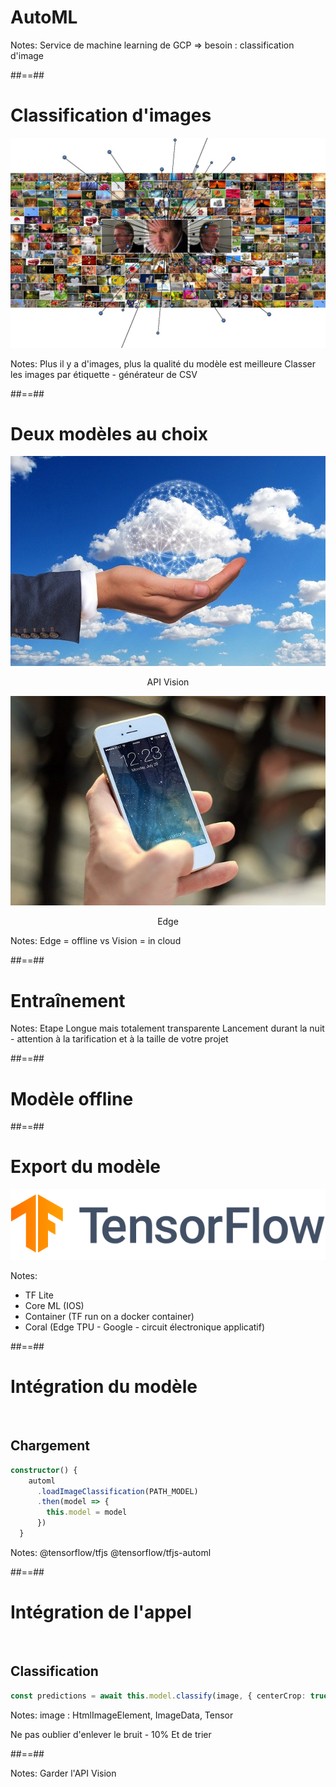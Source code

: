 <!-- .slide: data-background="./assets/images/streetart-04.jpg" class="transition" -->

# AutoML

Notes:
Service de machine learning de GCP
=> besoin : classification d'image

##==##

<!-- .slide: class=""-->

# Classification d'images

![full-center w-1400](./assets/images/bg-0301.jpg)

Notes:
Plus il y a d'images, plus la qualité du modèle est meilleure
Classer les images par étiquette - générateur de CSV

##==##

# Deux modèles au choix

<div class="flex-row" style="text-align:center;">
    <div><img src="/assets/images/vision.jpg"><p>API Vision</p></div>
    <div><img src="/assets/images/edge.jpg"><p>Edge</p></div>
</div>
Notes:
Edge = offline vs Vision = in cloud

##==##

<!-- .slide: data-background="./assets/images/bg-0302.jpg" class="transition underline bottom"-->

# Entraînement

Notes:
Etape Longue mais totalement transparente
Lancement durant la nuit - attention à la tarification et à la taille de votre projet

##==##

<!-- .slide: data-background="./assets/images/streetart-05.jpg" class="transition"-->

# Modèle offline

##==##

# Export du modèle

![center](./assets/images/tensorflow.svg)

Notes:

- TF Lite
- Core ML (IOS)
- Container (TF run on a docker container)
- Coral (Edge TPU - Google - circuit électronique applicatif)

##==##

<!-- .slide: class="with-code"-->

# Intégration du modèle

<br>

## Chargement

```typescript
constructor() {
    automl
      .loadImageClassification(PATH_MODEL)
      .then(model => {
        this.model = model
      })
  }
```

<!-- .element: class="big-code"-->

Notes:
@tensorflow/tfjs
@tensorflow/tfjs-automl

##==##

<!-- .slide: class="with-code"-->

# Intégration de l'appel

<br>

## Classification

```typescript
const predictions = await this.model.classify(image, { centerCrop: true });
```

<!-- .element: class="big-code"-->

Notes:
image : HtmlImageElement, ImageData, Tensor

Ne pas oublier d'enlever le bruit - 10%
Et de trier

##==##

<!-- .slide: data-background="./assets/images/choice.jpg" -->

Notes:
Garder l'API Vision
